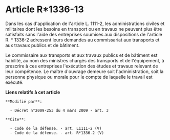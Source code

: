 # Article R*1336-13

Dans les cas d'application de l'article L. 1111-2, les administrations civiles et militaires dont les besoins en transport ou
en travaux ne peuvent plus être satisfaits sans l'aide des entreprises soumises aux dispositions de l'article R. * 1336-2
adressent leurs demandes au commissariat aux transports et aux travaux publics et de bâtiment. 

Le commissaire aux transports et aux travaux publics et de bâtiment est habilité, au nom des ministres chargés des transports
et de l'équipement, à prescrire à ces entreprises l'exécution des études et travaux relevant de leur compétence. Le maître
d'ouvrage demeure soit l'administration, soit la personne physique ou morale pour le compte de laquelle le travail est
exécuté.

**Liens relatifs à cet article**

	**Modifié par**:

	  - Décret n°2009-253 du 4 mars 2009 - art. 3

	**Cite**:

	  - Code de la défense. - art. L1111-2 (V)
	  - Code de la défense. - art. R*1336-2 (V)
